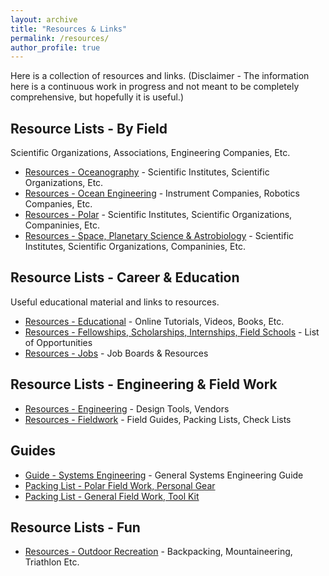 ```yaml
---
layout: archive
title: "Resources & Links"
permalink: /resources/
author_profile: true
---
```


Here is a collection of resources and links.
(Disclaimer - The information here is a continuous work in progress and not meant to be completely comprehensive, but hopefully it is useful.)


## Resource Lists - By Field
Scientific Organizations, Associations, Engineering Companies, Etc.

* [Resources - Oceanography](https://andrewdmullen.github.io/resources_oceanography/) - Scientific Institutes, Scientific Organizations, Etc.
* [Resources - Ocean Engineering](https://andrewdmullen.github.io/resources_oceanengineering/) - Instrument Companies, Robotics Companies, Etc.
* [Resources - Polar](https://andrewdmullen.github.io/resources_polar/) - Scientific Institutes, Scientific Organizations, Companinies, Etc.
* [Resources - Space, Planetary Science & Astrobiology](https://andrewdmullen.github.io/resources_planetary/) - Scientific Institutes, Scientific Organizations, Companinies, Etc.

## Resource Lists - Career & Education 
Useful educational material and links to resources.

* [Resources - Educational](https://andrewdmullen.github.io/resources_educational/) - Online Tutorials, Videos, Books, Etc.
* [Resources - Fellowships, Scholarships, Internships, Field Schools](https://andrewdmullen.github.io/resources_fellowships) - List of Opportunities
* [Resources - Jobs](https://andrewdmullen.github.io/resources_jobs) - Job Boards & Resources

## Resource Lists - Engineering & Field Work
* [Resources - Engineering](https://andrewdmullen.github.io/resources_engineering/) - Design Tools, Vendors
* [Resources - Fieldwork](https://andrewdmullen.github.io/resources_fieldwork/) - Field Guides, Packing Lists, Check Lists

## Guides
* [Guide - Systems Engineering](https://andrewdmullen.github.io/resources_systemsengineeringguide/) - General Systems Engineering Guide
* [Packing List - Polar Field Work, Personal Gear](https://andrewdmullen.github.io/PackingList_PolarGear/) 
* [Packing List - General Field Work, Tool Kit](https://andrewdmullen.github.io/PackingList_FieldTools/) 


## Resource Lists - Fun
* [Resources - Outdoor Recreation](https://andrewdmullen.github.io/resources_outdoor/) - Backpacking, Mountaineering, Triathlon Etc.

<!---
To Add 

* [Guide - Techincal Writing / Instrumentation Publications]
* [Guide - Optical System Design]
* [Guide - Science Project Managment]


### Polar Field Skills
* Ropes & Rigging
	* US Armed Forces Guide to Rigging (TM 3-34.86): [Rigging Techniques, Procedures, and Applications](https://armypubs.army.mil/epubs/DR_pubs/DR_a/pdf/web/tm3_34x86.pdf)
	* Lines & Straps: dynamic line, static line, cam strap, ratchet strap
	* Knots: Figure 8, Bowline, Alpine Butterfly, Prusik, Truckers Hitch, Double Fisherman Knot, Clove Hitch
	* Rigging: 4 to 1 pulley system, 3 to 1 Z-pulley, ice anchor, deadman snow anchor
* Engines
	* [USAP Field Guide](https://www.usap.gov/USAPgov/travelAndDeployment/documents/USAP-Continental-Field-Manual.pdf): Snowmobiles, Generators, and Renewable Energy Power Systems - page 56-63
	* Types: 4 stroke (intake, compression, power, and exhaust), 2 stroke (intake/compression, power/exhaust)
	* Fuels: avgas, mogas, premix, diesel 
	* Controls: throttle, choke, priming
	* Components: carburetor, piston, injector, spark plug, crankshaft, belt
* Communications
* Navigation
* First Aid
* Weather

* Companies & Vendors - General Outdoors
	* Ropes & Rigging: Petzl, Kong, Blue Water, New England Ropes
	* Generators: [Honda](https://powerequipment.honda.com/)
	* Communication: [Garmin](https://www.garmin.com/) (satellite messangers), [Iridium](https://www.iridium.com/) (satellite phones), Motorola (two way radios)

[University of Utah Books](https://www.awls.online/library)

Vendors 
	- IMU: KVH, Honeywell
	- Sea Sciences (Acrobat)
	- Measurement Computing (DAQ)
	- Custom Battery Pack: SubCTech
	- Burn wire, syntactic foam, ropes
	- Alternative sources for connectors
	- Cases: pelican, skb

To Add - Misc 
	- Misc: small motors book
	- General: brief history of time, guns germs steel, short history of nearly everything 
	- Antarctica: polar history book, etc. 

	
To Add - Personal Packing Lists
- Personal Backpacking

Outdoors
Backpacking
Gillespie Circuit NZ, 2019 (36 mi, 3 days)
John Muir Trail, Vermillion Valley Resort to Whitney Portal, Sierras, 2012 (~130 mi, ~10 days,)
Denali State Park, 2010 (~18 mi ?,  3 days)
Kepler Track NZ, 2009 (37 mi, 3 days)

Engineering & Management Approach
Systems
Iteration: goal, plan, execution, feedback
Risk Management & Planning: identify hazard, mitigate, trouble shoot, contingency
Engineering Development Cycle
Design: 
Project Definition: objective, requirements, challenges, solution trade space
Engineer: 
design calculations, bill of materials, schematics / diagrams
Build 
Test
Approach
Meeting: open (review, issue gather, prioritize), tasks (review, options selection - box, assignment - do)
Communications: open and free communications
--->